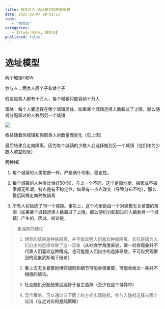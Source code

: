 ```yaml
---
title: 博弈论八-选址模型和种族隔离
date: 2025-10-07 09:02:13
tags: 
   - "博弈论"
categories: 
   - [Study-Note, 博弈论]
published: false
---
```


# 选址模型

两个城镇E和W

参与人：两类人高个子和矮个子

假设每类人都有十万人，每个城镇只能容纳十万人

策略：每个人要选择在哪个城镇居住，如果某个城镇选择人数超过了上限，那么随机分配超过的人数到另一个城镇

![](https://cdn.jsdelivr.net/gh/1935Zz/1935zz.github.io@main/source/img/game-theory/images8/image.png)

收益随着你城镇和你同类人的数量而变化（见上图）

最后结果会走向隔离，因为每个城镇的少数人会选择搬到另一个城镇（他们作为少数人收益较低）

两种NE

1. 每个城镇的人类型都一样，严格纳什均衡，稳定性。

2. 每个城镇的人种类比恰好50:50，与上一个不同，这个是弱均衡，搬家或不搬家都无所谓。特点是有不稳定性，如果有一点点改变（导致分布不均），那么最后同样走向种族隔离

3. 所有人初始选了同一个城镇。事实上，这个均衡是由一个对建模无关紧要的规则（如果某个城镇选择人数超过了上限，那么随机分配超过的人数到另一个城镇）产生的。因此，结论是，



> 更深刻的结论
>
> 1. 博弈的结果是种族隔离，并不能证明人们喜欢种族隔离，实际是因为人们自主的选择导致了这一现&#x8C61;**（从社会学角度来说，某一社会现象并不代表人们喜欢这种情况，也可能是人们自主的选择导致，不可仅凭观察到的现象武断地下结论）**
>
> 2. **看上去无关紧要的博弈规则和细节可能会很重要，可能会给出一条并不相信的结论。**
>
> 3. **社会随机分配结果远远好于自主选择（至少在这个博弈中）**
>
> 4. 混合策略，可以通过自下而上的方式实现随机，参与人随机选择去哪个城&#x9547;**（与之对应的是纯策略）**






